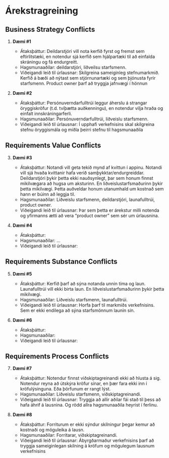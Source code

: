 # Árekstragreining

## Business Strategy Conflicts
1. **Dæmi #1**  
   - Átaksþáttur: Deildarstjóri vill nota kerfið fyrst og fremst sem eftirlitstæki, en notendur sjá kerfið sem hjálpartæki til að einfalda skráningu og fá endurgreitt.
   - Hagsmunaaðilar: deildarstjóri, liðveilsu starfsmenn.
   - Viðeigandi leið til úrlausnar: Skilgreina sameiginleg stefnumarkmið. Kerfið á bæði að nýtast sem stjórnunartæki og sem þjónusta fyrir starfsmenn. Product owner þarf að tryggja jafnvægi í hönnun

2. **Dæmi #2**  
   - Átaksþáttur: Persónuverndarfulltrúi leggur áherslu á strangar öryggiskröfur (t.d. tvíþætta auðkenningu), en notendur vilja hraða og einfalt innskráningarferli.
   - Hagsmunaaðilar: Persónuverndarfulltrúi, liðveislu starfsmenn.
   - Viðeigandi leið til úrlausnar: Í upphafi verkefnisins skal skilgreina stefnu öryggismála og miðla þeirri stefnu til hagsmunaaðila

## Requirements Value Conflicts
3. **Dæmi #3**  
   - Átaksþáttur: Notandi vill geta tekið mynd af kvittun í appinu. Notandi vill sjá hvaða kvittanir hafa verið samþykktar/endurgreiddar. Deildarstjóri þykir þetta ekki nauðsynlegt, þar sem honum finnst mikilvægara að hugsa um aksturinn. En liðveislustarfsmaðurinn þykir þetta mikilvægi. Þetta auðveldar honum utanumhald um kostnað sem hann er búinn að leggja til.
   - Hagsmunaaðilar: Liðveislu starfsmenn, deildarstjóri, launafulltrúi, product owner.
   - Viðeigandi leið til úrlausnar: Þar sem þetta er árekstur milli notenda og yfirmanns ætti að vera “product owner” sem sér um úrlausnina.

4. **Dæmi #4**  
   - Átaksþáttur: 
   - Hagsmunaaðilar: …  
   - Viðeigandi leið til úrlausnar:

## Requirements Substance Conflicts
5. **Dæmi #5**  
   - Átaksþáttur: Kerfið þarf að sýna notanda unnin tíma og laun. Launafulltrúi vill ekki birta laun. En liðveislustarfsmaðurinn þykir þetta mikilvægi. 
   - Hagsmunaaðilar: Liðveislu starfsmenn, launafulltrúi.
   - Viðeigandi leið til úrlausnar: Horfa þarf til markmiðs verkefnisins. Sem er ekki endilega að sýna starfsmönnum launin sín.


6. **Dæmi #6**  
   - Átaksþáttur: 
   - Hagsmunaaðilar:
   - Viðeigandi leið til úrlausnar:

## Requirements Process Conflicts
7. **Dæmi #7**  
   - Átaksþáttur: Notendur finnst viðskiptagreinandi ekki að hlusta á sig. Notendur reyna að útskýra kröfur sínar, en þær fara ekki inn í kröfulýsinguna. Eða þörfunum er rangt lýst.
   - Hagsmunaaðilar: Liðveislu starfsmenn, viðskiptagreinandi.
   - Viðeigandi leið til úrlausnar: Tryggja að allir aðilar fái stað til þess að hafa áhrif á lausnina. Og rödd allra hagsmunaaðila heyrist í ferlinu.


8. **Dæmi #8**  
   - Átaksþáttur: Forriturum er ekki sýndur skilningur þegar kemur að kostnaði og möguleika á lausn. 
   - Hagsmunaaðilar: Forritarar, viðskiptagreinandi.
   - Viðeigandi leið til úrlausnar: Ábyrgðarmaður verkefnisins þarf að tryggja sameiginlegan skilning á kröfum og mögulegum lausnum verkefnisins
